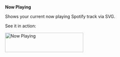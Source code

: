 **Now Playing**

Shows your current now playing Spotify track via SVG.

See it in action:

<a href="https://tda-nowplaying.vercel.app/now-playing?open">
    <img src="https://tda-nowplaying.vercel.app/now-playing" width="256" height="64" alt="Now Playing">
</a>
